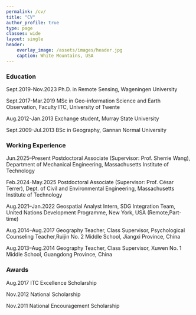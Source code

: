 ```yaml
---
permalink: /cv/
title: "CV"
author_profile: true
type: page
classes: wide
layout: single
header:
    overlay_image: /assets/images/header.jpg
    caption: White Mountains, USA
---
```


### Education

Sept.2019-Nov.2023    Ph.D. in Remote Sensing, Wageningen University

Sept.2017-Mar.2019    MSc in Geo-information Science and Earth Observation, Faculty ITC, University of Twente

Aug.2012-Jan.2013     Exchange student, Murray State University

Sept.2009-Jul.2013    BSc in Geography, Gannan Normal University


### Working Experience

Jun.2025–Present    Postdoctoral Associate (Supervisor: Prof. Sherrie Wang), Department of Mechanical Engineering, Massachusetts Institute of Technology

Feb.2024-May.2025   Postdoctoral Associate (Supervisor: Prof. César Terrer), Dept. of Civil and Environmental Engineering, Massachusetts Institute of Technology

Aug.2021–Jan.2022   Geospatial Analyst Intern, SDG Integration Team, United Nations Development Programme, New York, USA (Remote,Part-time)

Aug.2014–Aug.2017   Geography Teacher, Class Supervisor, Psychological Counseling Teacher,Ruijin No. 2 Middle School, Jiangxi Province, China

Aug.2013–Aug.2014   Geography Teacher, Class Supervisor, Xuwen No. 1 Middle School, Guangdong Province, China


### Awards

Aug.2017    ITC Excellence Scholarship

Nov.2012    National Scholarship

Nov.2011    National Encouragement Scholarship

